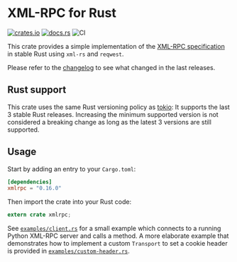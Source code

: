 # XML-RPC for Rust

[![crates.io](https://img.shields.io/crates/v/xmlrpc.svg)](https://crates.io/crates/xmlrpc)
[![docs.rs](https://docs.rs/xmlrpc/badge.svg)](https://docs.rs/xmlrpc/)
![CI](https://github.com/jonas-schievink/xml-rpc-rs/workflows/CI/badge.svg)

This crate provides a simple implementation of the [XML-RPC specification](http://xmlrpc.scripting.com/spec.html) in stable Rust using `xml-rs` and `reqwest`.

Please refer to the [changelog](CHANGELOG.md) to see what changed in the last releases.

## Rust support

This crate uses the same Rust versioning policy as [tokio]: It supports the last
3 stable Rust releases. Increasing the minimum supported version is not
considered a breaking change as long as the latest 3 versions are still
supported.

## Usage

Start by adding an entry to your `Cargo.toml`:

```toml
[dependencies]
xmlrpc = "0.16.0"
```

Then import the crate into your Rust code:

```rust
extern crate xmlrpc;
```

See [`examples/client.rs`](examples/client.rs) for a small example which connects to a running Python XML-RPC server and calls a method. A more elaborate example that demonstrates how to implement a custom `Transport` to set a cookie header is provided in [`examples/custom-header.rs`](examples/custom-header.rs).

[tokio]: https://github.com/tokio-rs/tokio
